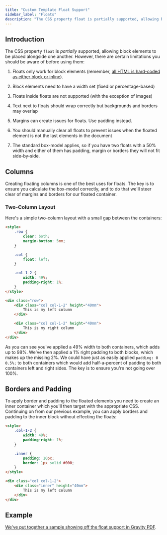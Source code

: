```yaml
---
title: "Custom Template Float Support"
sidebar_label: "Floats"
description: "The CSS property float is partially supported, allowing block elements to be placed alongside one another. There's certain limitations to note."
---
```


## Introduction 

The CSS property `float` is *partially* supported, allowing block elements to be placed alongside one another. However, there are certain limitations you should be aware of before using them:

1.  Floats only work for block elements (remember, [all HTML is hard-coded as either block or inline](supported-html-and-css.md#html-support)).

2.  Block elements need to have a width set (fixed or percentage-based)

3.  Floats inside floats are not supported (with the exception of images)

4.  Text next to floats should wrap correctly but backgrounds and borders may overlap

5.  Margins can create issues for floats. Use padding instead.

6.  You should manually clear all floats to prevent issues when the floated element is not the last elements in the document

7.  The standard box-model applies, so if you have two floats with a 50% width and either of them has padding, margin or borders they will not fit side-by-side.

## Columns 

Creating floating columns is one of the best uses for floats. The key is to ensure you calculate the box-model correctly, and to do that we'll steer clear of margins and borders for our floated container.

### Two-Column Layout 

Here's a simple two-column layout with a small gap between the containers:

```html
<style>
    .row {
        clear: both;
        margin-bottom: 5mm;
    }

    .col {
        float: left;
    }

    .col-1-2 {
        width: 49%;
        padding-right: 1%;
    }
</style>

<div class="row">
    <div class="col col-1-2" height="40mm">
        This is my left column
    </div>

    <div class="col col-1-2" height="40mm">
        This is my right column
    </div>
</div>
```

As you can see you've applied a 49% width to both containers, which adds up to 98%. We've then applied a 1% right padding to both blocks, which makes up the missing 2%. We could have just as easily applied `padding: 0 0.5%;` to both containers which would add half-a-percent of padding to both containers left and right sides. The key is to ensure you're not going over 100%.

## Borders and Padding 

To apply border and padding to the floated elements you need to create an inner container which you'll then target with the appropriate CSS. Continuing on from our previous example, you can apply borders and padding to the inner block without effecting the floats:

```html
<style>
    .col-1-2 {
        width: 49%;
        padding-right: 1%;
    }

    .inner {
        padding: 10px;
        border: 1px solid #000;
    }
</style>

<div class="col col-1-2">
    <div class="inner" height="40mm">
        This is my left column
    </div>
</div>
```

## Example 

[We've put together a sample showing off the float support in Gravity PDF](https://gist.github.com/jakejackson1/6308db75277e54db47d9).
